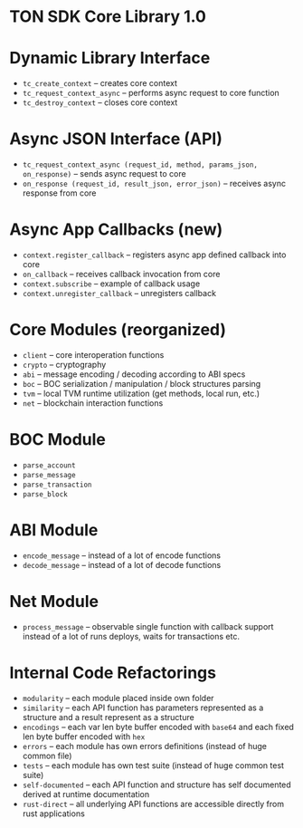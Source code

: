 # TON SDK Core Library 1.0


# Dynamic Library Interface


- `tc_create_context` – creates core context
- `tc_request_context_async` – performs async request to core function
- `tc_destroy_context` – closes core context
    
    
# Async JSON Interface (API)

   
- `tc_request_context_async (request_id, method, params_json, on_response)` – sends 
    async request to core
- `on_response (request_id, result_json, error_json)` – receives async response 
    from core
    

# Async App Callbacks (new)


- `context.register_callback` – registers async app defined callback into core  
- `on_callback` – receives callback invocation from core 
- `context.subscribe` – example of callback usage  
- `context.unregister_callback` – unregisters callback


# Core Modules (reorganized)


- `client` – core interoperation functions  
- `crypto` – cryptography
- `abi` – message encoding / decoding according to ABI specs
- `boc` – BOC serialization / manipulation / block structures parsing
- `tvm` – local TVM runtime utilization (get methods, local run, etc.)
- `net` – blockchain interaction functions


# BOC Module


- `parse_account`
- `parse_message`
- `parse_transaction`
- `parse_block`


# ABI Module


- `encode_message` – instead of a lot of encode functions
- `decode_message` – instead of a lot of decode functions  

    
# Net Module


- `process_message` – observable single function with callback support
    instead of a lot of runs deploys, waits for transactions etc.


# Internal Code Refactorings


- `modularity` – each module placed inside own folder
- `similarity` – each API function has parameters represented as a structure 
    and a result represent as a structure
- `encodings` – each var len byte buffer encoded with `base64` 
    and each fixed len byte buffer encoded with `hex`
- `errors` – each module has own errors definitions (instead of huge common file)
- `tests` – each module has own test suite (instead of huge common test suite)
- `self-documented` – each API function and structure has self documented 
    derived at runtime documentation
- `rust-direct` – all underlying API functions are accessible directly 
    from rust applications




